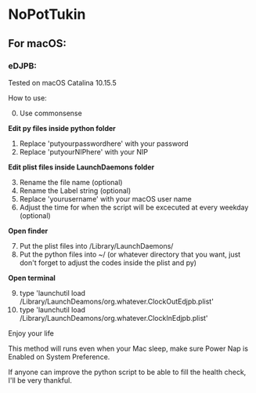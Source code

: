 # NoPotTukin

## For macOS:

### eDJPB:

Tested on macOS Catalina 10.15.5

How to use:

0. Use commonsense

**Edit py files inside python folder**

1. Replace 'putyourpasswordhere' with your password
2. Replace 'putyourNIPhere' with your NIP

**Edit plist files inside LaunchDaemons folder**

3. Rename the file name (optional)
4. Rename the <key>Label</key> string (optional)
5. Replace 'yourusername' with your macOS user name
6. Adjust the time for when the script will be excecuted at every weekday (optional)

**Open finder**

7. Put the plist files into /Library/LaunchDaemons/
8. Put the python files into ~/ (or whatever directory that you want, just don't forget to adjust the codes inside the plist and py)

**Open terminal**

9. type 'launchutil load /Library/LaunchDeamons/org.whatever.ClockOutEdjpb.plist'
10. type 'launchutil load /Library/LaunchDeamons/org.whatever.ClockInEdjpb.plist'

Enjoy your life

This method will runs even when your Mac sleep, make sure Power Nap is Enabled on System Preference. 

If anyone can improve the python script to be able to fill the health check, I'll be very thankful.
